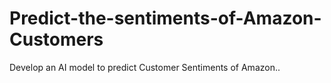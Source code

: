 # Predict-the-sentiments-of-Amazon-Customers
 Develop an AI model to predict Customer Sentiments of Amazon..
